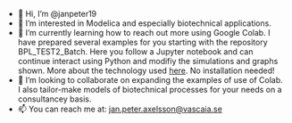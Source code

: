 - 👋 Hi, I’m @janpeter19
- 👀 I’m interested in Modelica and especially biotechnical applications.
- 🌱 I’m currently learning how to reach out more using Google Colab. I have prepared several examples for you starting with the repository BPL_TEST2_Batch. Here you follow a Jupyter notebook and can continue interact using Python and modifiy the simulations and graphs shown. More about the technology used [here](https://github.com/janpeter19/blob/Technology_used.md). No installation needed! 
- 💞️ I’m looking to collaborate on expanding the examples of use of Colab. I also tailor-make models of biotechnical processes for your needs on a consultancey basis.
- 📫 You can reach me at: jan.peter.axelsson@vascaia.se

<!---
janpeter19/janpeter19 is a ✨ special ✨ repository because its `README.md` (this file) appears on your GitHub profile.
You can click the Preview link to take a look at your changes.
--->
